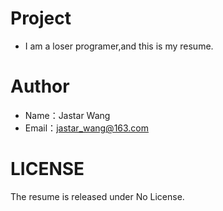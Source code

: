 # Project
- I am a loser programer,and this is my resume.

# Author
- Name：Jastar Wang
- Email：jastar_wang@163.com

# LICENSE
The resume is released under No License.